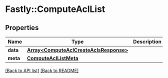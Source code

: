 # Fastly::ComputeAclList

## Properties

| Name | Type | Description | Notes |
| ---- | ---- | ----------- | ----- |
| **data** | [**Array&lt;ComputeAclCreateAclsResponse&gt;**](ComputeAclCreateAclsResponse.md) |  | [optional] |
| **meta** | [**ComputeAclListMeta**](ComputeAclListMeta.md) |  | [optional] |

[[Back to API list]](../../README.md#endpoints) [[Back to README]](../../README.md)

